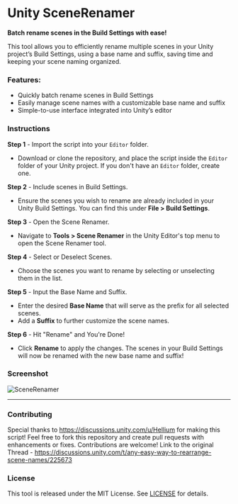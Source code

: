 # Unity SceneRenamer

**Batch rename scenes in the Build Settings with ease!**

This tool allows you to efficiently rename multiple scenes in your Unity project’s Build Settings, using a base name and suffix, saving time and keeping your scene naming organized.

### Features:
- Quickly batch rename scenes in Build Settings
- Easily manage scene names with a customizable base name and suffix
- Simple-to-use interface integrated into Unity’s editor

### Instructions

**Step 1** - Import the script into your `Editor` folder.

- Download or clone the repository, and place the script inside the `Editor` folder of your Unity project. If you don't have an `Editor` folder, create one.

**Step 2** - Include scenes in Build Settings.

- Ensure the scenes you wish to rename are already included in your Unity Build Settings. You can find this under **File > Build Settings**.

**Step 3** - Open the Scene Renamer.

- Navigate to **Tools > Scene Renamer** in the Unity Editor's top menu to open the Scene Renamer tool.

**Step 4** - Select or Deselect Scenes.

- Choose the scenes you want to rename by selecting or unselecting them in the list.

**Step 5** - Input the Base Name and Suffix.

- Enter the desired **Base Name** that will serve as the prefix for all selected scenes.
- Add a **Suffix** to further customize the scene names.

**Step 6** - Hit "Rename" and You're Done!

- Click **Rename** to apply the changes. The scenes in your Build Settings will now be renamed with the new base name and suffix!

### Screenshot
![SceneRenamer](https://github.com/user-attachments/assets/2c757ec3-3cd8-4ad5-a0bf-497b915de296)

---

### Contributing

Special thanks to https://discussions.unity.com/u/Hellium for making this script!
Feel free to fork this repository and create pull requests with enhancements or fixes. Contributions are welcome!
Link to the original Thread - https://discussions.unity.com/t/any-easy-way-to-rearrange-scene-names/225673
### License

This tool is released under the MIT License. See [LICENSE](LICENSE) for details.
